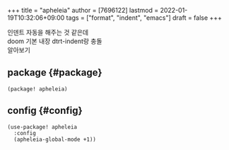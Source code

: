 +++
title = "apheleia"
author = [7696122]
lastmod = 2022-01-19T10:32:06+09:00
tags = ["format", "indent", "emacs"]
draft = false
+++

인덴트 자동을 해주는 것 같은데  
doom 기본 내장 dtrt-indent랑 충돌  
알아보기  


## package {#package}

```elisp
(package! apheleia)
```


## config {#config}

```elisp
(use-package! apheleia
  :config
  (apheleia-global-mode +1))
```
